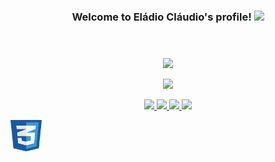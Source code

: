 
<section>
    <header>
        <h3 align="middle">Welcome to Eládio Cláudio's profile!
            <img src="https://media.giphy.com/media/hvRJCLFzcasrR4ia7z/giphy.gif" width="28">
        </h3>
    </header>
    <div>
        <p align="middle">
            <a herf="">
                <img
                    src="https://readme-typing-svg.herokuapp.com?center=true&width=700&lines=Hi%2C+I'm+El%C3%A1dio+and+I+don't+know+how+to+talk+about+myself.;I'm+Software+Developer+for+1+year!;From+time+to+time%2C+I+write+a+few+articles+on+Medium.;I'm+currently+focused+on+Web+Development.;Specifically+MERN+Stack+and+MEAN+Stack.;I+have+also+focused+on+the+Vanilla+Development." />
            </a>
        </p>
        <p align="center">
            <a href="">
                <img
                    src="https://github-readme-streak-stats.herokuapp.com/?user=eladioclaudio&theme=react&hide_border=true" />
            </a>
        </p>
    </div>
    <div>
        <p align="middle">
            <a href="mailto:elladioclaudio@gmail.com">
                <img src="https://img.shields.io/badge/Gmail-D14836?style=for-the-badge&logo=gmail&logoColor=white" />
            </a>
            <a href="https://www.linkedin.com/in/eladioclaudio/">
                <img
                    src="https://img.shields.io/badge/LinkedIn-0077B5?style=for-the-badge&logo=linkedin&logoColor=white" />
                <a
                    href="https://api.whatsapp.com/send?l=pt_AO&phone=+244931509802&text=Hello Eládio, can we have a chat?">
                    <img
                        src="https://img.shields.io/badge/WhatsApp-25D366?style=for-the-badge&logo=whatsapp&logoColor=white" />
                </a>
            </a>
            <a href="https://www.instagram.com/elladioclaudio" target="_blank">
                <img
                    src="https://img.shields.io/badge/Instagram-E4405F?style=for-the-badge&logo=instagram&logoColor=white">
            </a>
        </p>
    </div>
</section>
<section style="background-image:url(/assets/img/background.svg); height: 500px;">
    <div>
    </div>
    <div>
        <img width="50px" height="50px" src="./assets/svg/css.svg">
    </div>
</section>